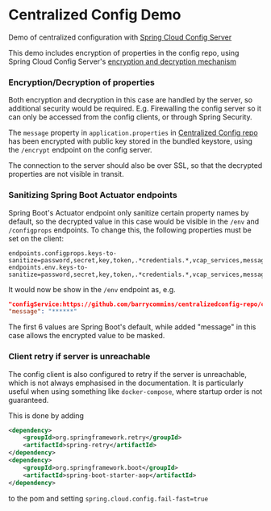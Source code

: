 # Centralized Config Demo

Demo of centralized configuration with [Spring Cloud Config Server](https://cloud.spring.io/spring-cloud-config/spring-cloud-config.html)

This demo includes encryption of properties in the config repo, using Spring Cloud Config Server's [encryption and decryption mechanism](https://cloud.spring.io/spring-cloud-config/spring-cloud-config.html#_encryption_and_decryption)

### Encryption/Decryption of properties
Both encryption and decryption in this case are handled by the server, so additional security would be required.
E.g. Firewalling the config server so it can only be accessed from the config clients, or through Spring Security.


The `message` property in `application.properties` in [Centralized Config repo](https://github.com/barrycommins/centralizedconfig-repo) has been encrypted with public key stored in the bundled keystore, using the `/encrypt` endpoint on the config server.


The connection to the server should also be over SSL, so that the decrypted properties are not visible in transit.

### Sanitizing Spring Boot Actuator endpoints
Spring Boot's Actuator endpoint only sanitize certain property names by default, 
so the decrypted value in this case would be visible in the `/env` and `/configprops` endpoints.
To change this, the following properties must be set on the client:

```properties
endpoints.configprops.keys-to-sanitize=password,secret,key,token,.*credentials.*,vcap_services,message
endpoints.env.keys-to-sanitize=password,secret,key,token,.*credentials.*,vcap_services,message
```

It would now be show in the `/env` endpoint as, e.g.

```json
"configService:https://github.com/barrycommins/centralizedconfig-repo/config-client.yml": {
"message": "******"
```


The first 6 values are Spring Boot's default, while added "message" in this case allows the encrypted value to be masked.

### Client retry if server is unreachable
The config client is also configured to retry if the server is unreachable, which is not always emphasised in the documentation.
It is particularly useful when using something like `docker-compose`, where startup order is not guaranteed.


This is done by adding
```xml
<dependency>
    <groupId>org.springframework.retry</groupId>
    <artifactId>spring-retry</artifactId>
</dependency>
<dependency>
    <groupId>org.springframework.boot</groupId>
    <artifactId>spring-boot-starter-aop</artifactId>
</dependency>    
```
to the pom and setting `spring.cloud.config.fail-fast=true`
